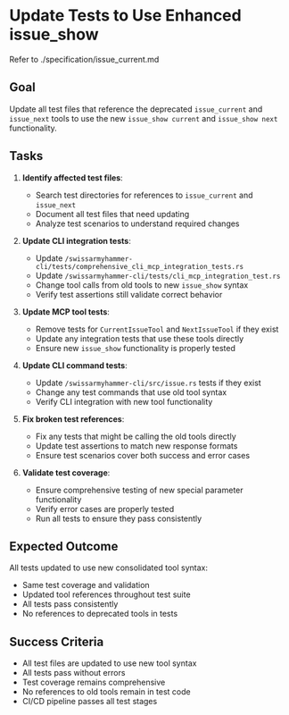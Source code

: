 # Update Tests to Use Enhanced issue_show

Refer to ./specification/issue_current.md

## Goal

Update all test files that reference the deprecated `issue_current` and `issue_next` tools to use the new `issue_show current` and `issue_show next` functionality.

## Tasks

1. **Identify affected test files**:
   - Search test directories for references to `issue_current` and `issue_next`
   - Document all test files that need updating
   - Analyze test scenarios to understand required changes

2. **Update CLI integration tests**:
   - Update `/swissarmyhammer-cli/tests/comprehensive_cli_mcp_integration_tests.rs`
   - Update `/swissarmyhammer-cli/tests/cli_mcp_integration_test.rs`
   - Change tool calls from old tools to new `issue_show` syntax
   - Verify test assertions still validate correct behavior

3. **Update MCP tool tests**:
   - Remove tests for `CurrentIssueTool` and `NextIssueTool` if they exist
   - Update any integration tests that use these tools directly
   - Ensure new `issue_show` functionality is properly tested

4. **Update CLI command tests**:
   - Update `/swissarmyhammer-cli/src/issue.rs` tests if they exist
   - Change any test commands that use old tool syntax
   - Verify CLI integration with new tool functionality

5. **Fix broken test references**:
   - Fix any tests that might be calling the old tools directly
   - Update test assertions to match new response formats
   - Ensure test scenarios cover both success and error cases

6. **Validate test coverage**:
   - Ensure comprehensive testing of new special parameter functionality
   - Verify error cases are properly tested
   - Run all tests to ensure they pass consistently

## Expected Outcome

All tests updated to use new consolidated tool syntax:
- Same test coverage and validation
- Updated tool references throughout test suite
- All tests pass consistently
- No references to deprecated tools in tests

## Success Criteria

- All test files are updated to use new tool syntax
- All tests pass without errors
- Test coverage remains comprehensive
- No references to old tools remain in test code
- CI/CD pipeline passes all test stages